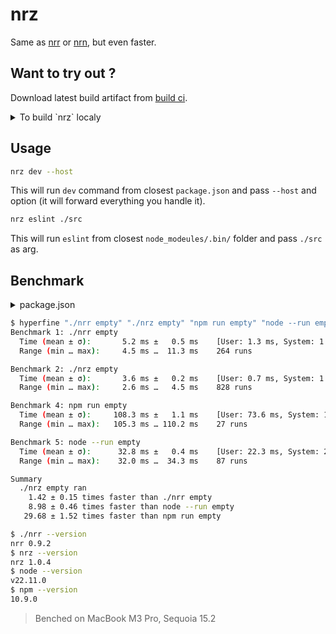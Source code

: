 # nrz

Same as [nrr](https://github.com/ryanccn/nrr) or [nrn](https://github.com/logotip4ik/nrn), but even faster.

## Want to try out ?

Download latest build artifact from [build ci](https://github.com/logotip4ik/nrz/actions/workflows/build.yml).

<details>
<summary>To build `nrz` localy</summary>

1. Clone this repo

2. Build `nrz` with (you will need zig installed):

    ```sh
    zig build --release=fast --summary all -Doptimize=ReleaseFast
    ```

3. Add `<repo dir>/zig-out/bin` to `PATH`
</details>

## Usage

```sh
nrz dev --host
```

This will run `dev` command from closest `package.json` and pass `--host` and option (it will forward
everything you handle it).

```sh
nrz eslint ./src
```

This will run `eslint` from closest `node_modeules/.bin/` folder and pass `./src` as arg.

## Benchmark

<details>
<summary>package.json</summary>

```json
{
  "scripts": {
    "start": "node index.js",
    "log": "echo $PATH",
    "empty": ""
  }
}
```
</details>


```sh
$ hyperfine "./nrr empty" "./nrz empty" "npm run empty" "node --run empty" --shell=none --output=pipe
Benchmark 1: ./nrr empty
  Time (mean ± σ):       5.2 ms ±   0.5 ms    [User: 1.3 ms, System: 1.6 ms]
  Range (min … max):     4.5 ms …  11.3 ms    264 runs

Benchmark 2: ./nrz empty
  Time (mean ± σ):       3.6 ms ±   0.2 ms    [User: 0.7 ms, System: 1.1 ms]
  Range (min … max):     2.6 ms …   4.5 ms    828 runs

Benchmark 4: npm run empty
  Time (mean ± σ):     108.3 ms ±   1.1 ms    [User: 73.6 ms, System: 12.5 ms]
  Range (min … max):   105.3 ms … 110.2 ms    27 runs

Benchmark 5: node --run empty
  Time (mean ± σ):      32.8 ms ±   0.4 ms    [User: 22.3 ms, System: 2.7 ms]
  Range (min … max):    32.0 ms …  34.3 ms    87 runs

Summary
  ./nrz empty ran
    1.42 ± 0.15 times faster than ./nrr empty
    8.98 ± 0.46 times faster than node --run empty
   29.68 ± 1.52 times faster than npm run empty

$ ./nrr --version
nrr 0.9.2
$ nrz --version
nrz 1.0.4
$ node --version
v22.11.0
$ npm --version
10.9.0
```

> Benched on MacBook M3 Pro, Sequoia 15.2
